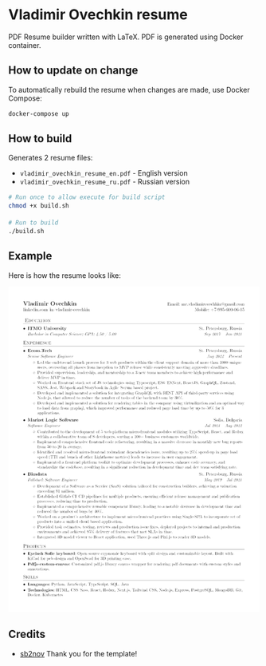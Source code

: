 # Vladimir Ovechkin resume

PDF Resume builder written with LaTeX. PDF is generated using Docker container.

## How to update on change

To automatically rebuild the resume when changes are made, use Docker Compose:

```sh
docker-compose up 
```

## How to build

Generates 2 resume files:
- `vladimir_ovechkin_resume_en.pdf` - English version
- `vladimir_ovechkin_resume_ru.pdf` - Russian version

```sh
# Run once to allow execute for build script
chmod +x build.sh

# Run to build
./build.sh
```

## Example

Here is how the resume looks like:

![Resume](./vladimir_ovechkin_resume_en.png)

## Credits

- [sb2nov](https://github.com/sb2nov) Thank you for the template!

